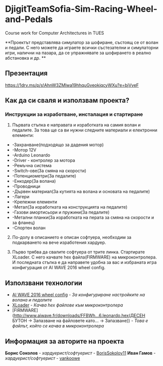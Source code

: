 # DjigitTeamSofia-Sim-Racing-Wheel-and-Pedals
Course work for Computer Architectures in TUES

**Проектът представлява симулатор за шофиране, състоящ се от волан и педали. С него можете да играете всички състезателни и симулаторни игри, налични на пазара, да се упражнявате за шофирането в реално абстановка и др. **

## Презентация
https://1drv.ms/p/s!AhnW3ZMlwa19hhquGveokiqcyWXu?e=bjVveF

## Как да си сваля и използвам проекта?

### Инструкции за изработване, инсталация и стартиране 
1) Първата стъпка е направата и изработката на самия волан и педалите. За това ще са ви нужни следните материали и електронни елементи:
* -Захранване(подходящо за дадения мотор)
* -Мотор 12V
* -Arduino Leonardo
* -Driver - контролер за мотора
* -Ремъчна система
* -Switch-ове(За смяна на скорости)
* -Потенциометри(За педалите)
* -Енкодер(За волана)
* -Проводници
* -Дървен материал(За кутията на волана и основата на педалите)
* -Лагери
* -Крепежни елементи
* -Метал(За изработката на конструкцията на педалите)
* -Газови амортисьори и пружини(За педалите)
* -Метални планки(За изработката на перата за смяна на скорости и за фланец)
* -Спортен волан

2) По-долу в описанието е описан софтуера, необходим за подкарването на вече изработения хардуер.

3) Първо трябва да свалите софтуера от трите линка. Стартирате XLoader. С него качвате hex файла(FIRMWARE) на микроконтролера. И последната стъпка е да направете удобна за вас и избраната игра конфигурация от AI WAVE 2016 wheel config.

## Използвани технологии
* [AI WAVE 2016 wheel config](http://www.aiwave.fr/wc_updates/1033...onfig_0.21.exe) - *За конфигуриране настройките на волана и педалите*
* [XLoader](https://drive.google.com/file/d/0B4ZReHKFPKsBN01SMUdfbS11OWc/view?usp=drive_open) - *Качва hex файлове към микроконтролера*
* [FIRMWARE](http://www.aiwave.fr/downloads/FFBWh...6.leonardo.hex(ДЕСЕН БУТОН -> Запазване на файловете като... -> Запазване)) - *Това е файлът, който се качва в микроконтролера*

## Информация за авторите на проекта
**Борис Соколов** - *хардуерист/софтуерист* - [BorisSokolov11](https://github.com/BorisSokolov11)
**Иван Гамов** - *хардуерист/софтуерист* - [vankoowe](https://github.com/vankoowe)
